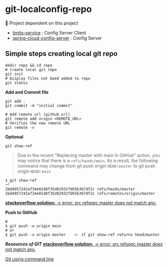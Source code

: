 # git-localconfig-repo

:key: Project dependent on this project
* [limits-service](https://github.com/erich5168/edu.spring-cloud-docker/tree/main/03.microservices/sec6-v2-143) : Config Server Client
* [spring-cloud-config-server](https://github.com/erich5168/edu.spring-cloud-docker/tree/main/03.microservices/sec6-v2-143) : Config Server


## Simple steps creating local git repo

```
mkdir repo && cd repo
# Create local git repo
git init
# Display files not beed added to repo
git status

```

**Add and Commit file**
```
git add .
git commit -m "initial commit"
```

```
# Add remote url (github url)
git remote add origin <REMOTE_URL>
# Verifies the new remote URL
git remote -v
```

**Optional**
```
git show-ref

```
> Due to the recent "Replacing master with main in GitHub" action, you may notice that there is a `refs/heads/main`. As a result, the following command may change from git push origin `HEAD:master` to git push origin `HEAD:main`

```
❯ git show-ref                                                               ─╯
2bd4957242af34e01d8f35d82932fd65b367df2c refs/heads/master
2bd4957242af34e01d8f35d82932fd65b367df2c refs/remotes/origin/master
```

[**stackoverflow solution:** -> error: src refspec master does not match any.]('https://stackoverflow.com/a/4183856/2159680')


**Push to GitHub**
```
# 
$ git push -u origin main
# or 
$ git push -u origin master    <- if git show-ref returns head/master

```
***Resources of GIT***
[**stackoverflow solution:** -> error: src refspec master does not match any.]('https://stackoverflow.com/a/7572252/2159680')

[Git using command line ]('https://docs.github.com/en/github/importing-your-projects-to-github/importing-source-code-to-github/adding-an-existing-project-to-github-using-the-command-line')